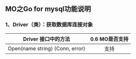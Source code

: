 ## MO之Go for mysql功能说明
### 1、Driver（类）：获取数据库连接对象
| Driver 接口中的方法 | 0.6 MO是否支持 |
|:-:|:-:|
| Open(name string) (Conn, error) | 支持 |

